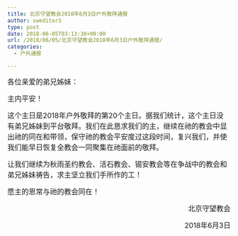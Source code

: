 ```yaml
---
title: 北京守望教会2018年6月3日户外敬拜通报
author: sweditor3
type: post
date: 2018-06-05T03:13:38+00:00
url: /2018/06/05/北京守望教会2018年6月3日户外敬拜通报/
categories:
  - 户外通报

---
```

<span style="font-size: 12pt;">各位亲爱的弟兄姊妹：</span>

<span style="font-size: 12pt;">主内平安！</span>

<span style="font-size: 12pt;">这个主日是2018年户外敬拜的第20个主日。据我们统计，这个主日没有弟兄姊妹到平台敬拜。我们在此恳求我们的主，继续在祂的教会中显出祂的同在和带领，保守祂的教会平安度过这段时间，复兴我们，并使我们能早日恢复全教会一同聚集在祂面前的敬拜。</span>

<span style="font-size: 12pt;">让我们继续为秋雨圣约教会、活石教会、锡安教会等在争战中的教会和弟兄姊妹祷告，求主坚立我们手所作的工！</span>

<span style="font-size: 12pt;">愿主的恩常与祂的教会同在！</span>

<p style="text-align: right;">
  <span style="font-size: 12pt;">北京守望教会</span>
</p>

<p style="text-align: right;">
  <span style="font-size: 12pt;">2018年6月3日</span>
</p>